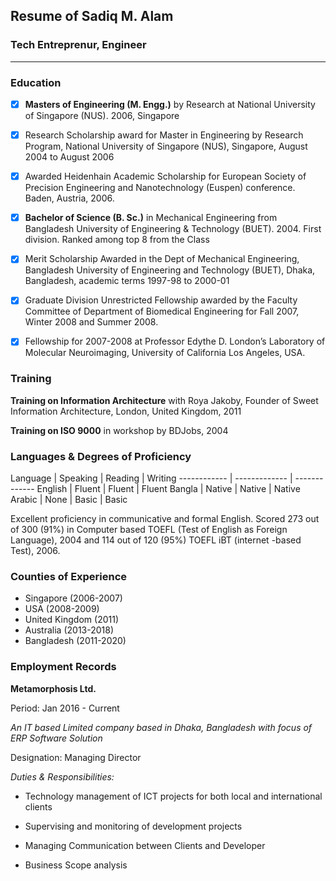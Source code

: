 ## Resume of Sadiq M. Alam

### Tech Entreprenur, Engineer

------


### Education

- [x]  **Masters of Engineering (M. Engg.)** by Research at National University of Singapore (NUS). 2006, Singapore

- [x]  Research Scholarship award for Master in Engineering by Research Program, National University of Singapore (NUS), Singapore, August 2004 to August 2006

- [x]  Awarded Heidenhain Academic Scholarship for European Society of Precision Engineering and Nanotechnology (Euspen) conference. Baden, Austria, 2006.

- [x]  **Bachelor of Science (B. Sc.)** in Mechanical Engineering from Bangladesh University of Engineering & Technology (BUET). 2004. First division. Ranked among top 8 from the Class

- [x]  Merit Scholarship Awarded in the Dept of Mechanical Engineering, Bangladesh University of Engineering and Technology (BUET), Dhaka, Bangladesh, academic terms 1997-98 to 2000-01

- [x]  Graduate Division Unrestricted Fellowship awarded by the Faculty Committee of Department of Biomedical Engineering for Fall 2007, Winter 2008 and Summer 2008.

- [x]  Fellowship for 2007-2008 at Professor Edythe D. London’s Laboratory of Molecular Neuroimaging, University of California Los Angeles, USA.


### Training

**Training on Information Architecture** with Roya Jakoby, Founder of Sweet Information Architecture, London, United Kingdom, 2011

**Training on ISO 9000** in workshop by BDJobs, 2004


### Languages & Degrees of Proficiency

Language | Speaking | Reading | Writing 
------------ | ------------- | -------------
English | Fluent | Fluent | Fluent
Bangla | Native | Native | Native
Arabic | None | Basic | Basic

Excellent proficiency in communicative and formal English. Scored 273 out of 300 (91%) in Computer based TOEFL (Test of English as Foreign Language), 2004 and 114 out of 120 (95%) TOEFL iBT (internet -based Test), 2006.


### Counties of Experience

* Singapore (2006-2007)
* USA (2008-2009)
* United Kingdom (2011) 
* Australia (2013-2018)  
* Bangladesh (2011-2020)


### Employment Records

**Metamorphosis Ltd.**

Period: Jan 2016 - Current 

*An IT based Limited company based in Dhaka, Bangladesh with focus of ERP Software Solution*

Designation: Managing Director

*Duties & Responsibilities:*

- Technology management of ICT projects for both local and international clients

- Supervising and monitoring of development projects

- Managing Communication between Clients and Developer

- Business Scope analysis
